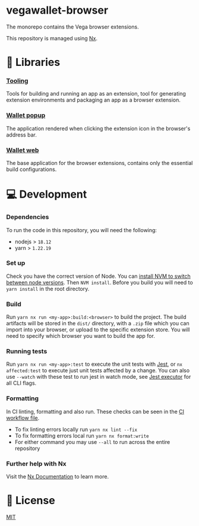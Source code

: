 # vegawallet-browser

The monorepo contains the Vega browser extensions.

This repository is managed using [Nx](https://nx.dev).

# 🔎 Libraries

### [Tooling](./libs/tooling)

Tools for building and running an app as an extension, tool for generating extension environments and packaging an app as a browser extension.

### [Wallet popup](./libs/wallet-popup)

The application rendered when clicking the extension icon in the browser's address bar.

### [Wallet web](./libs/wallet-web)

The base application for the browser extensions, contains only the essential build configurations.

# 💻 Development

### Dependencies

To run the code in this repository, you will need the following:

- nodejs > `18.12`
- yarn > `1.22.19`

### Set up

Check you have the correct version of Node. You can [install NVM to switch between node versions](https://github.com/nvm-sh/nvm#installing-and-updating). Then `NVM install`.
Before you build you will need to `yarn install` in the root directory.

### Build

Run `yarn nx run <my-app>:build:<browser>` to build the project. The build artifacts will be stored in the `dist/` directory, with a `.zip` file which you can import into your browser, or upload to the specific extension store. You will need to specify which browser you want to build the app for.

### Running tests

Run `yarn nx run <my-app>:test` to execute the unit tests with [Jest](https://jestjs.io), or `nx affected:test` to execute just unit tests affected by a change. You can also use `--watch` with these test to run jest in watch mode, see [Jest executor](https://nx.dev/packages/jest/executors/jest) for all CLI flags.

### Formatting

In CI linting, formatting and also run. These checks can be seen in the [CI workflow file](.github/workflows//test.yml).

- To fix linting errors locally run `yarn nx lint --fix`
- To fix formatting errors local run `yarn nx format:write`
- For either command you may use `--all` to run across the entire repository

### Further help with Nx

Visit the [Nx Documentation](https://nx.dev/getting-started/intro) to learn more.

# 📑 License

[MIT](./LICENSE)
